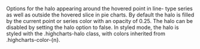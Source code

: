 Options for the halo appearing around the hovered point in line-
type series as well as outside the hovered slice in pie charts.
By default the halo is filled by the current point or series
color with an opacity of 0.25. The halo can be disabled by setting
the halo option to false.
In styled mode, the halo is styled with the .highcharts-halo class, with colors inherited from .highcharts-color-{n}.